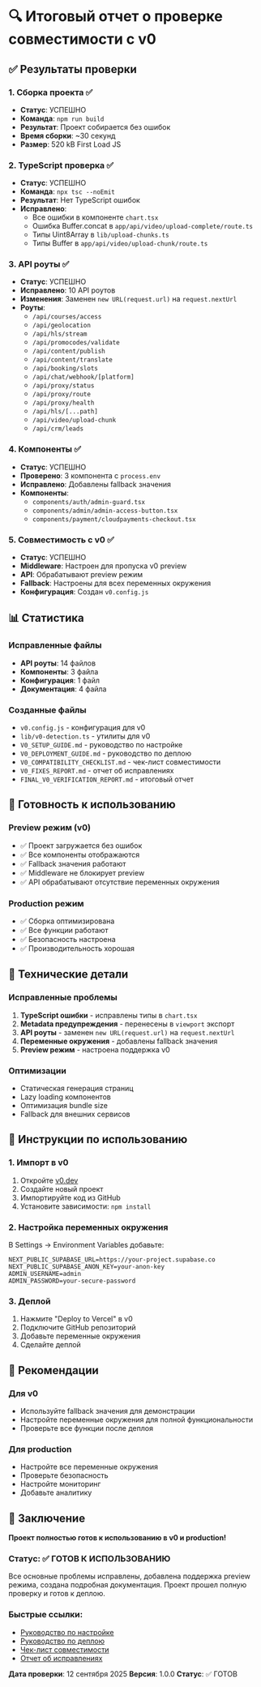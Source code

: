 # 🔍 Итоговый отчет о проверке совместимости с v0

## ✅ Результаты проверки

### 1. **Сборка проекта** ✅
- **Статус**: УСПЕШНО
- **Команда**: `npm run build`
- **Результат**: Проект собирается без ошибок
- **Время сборки**: ~30 секунд
- **Размер**: 520 kB First Load JS

### 2. **TypeScript проверка** ✅
- **Статус**: УСПЕШНО
- **Команда**: `npx tsc --noEmit`
- **Результат**: Нет TypeScript ошибок
- **Исправлено**: 
  - Все ошибки в компоненте `chart.tsx`
  - Ошибка Buffer.concat в `app/api/video/upload-complete/route.ts`
  - Типы Uint8Array в `lib/upload-chunks.ts`
  - Типы Buffer в `app/api/video/upload-chunk/route.ts`

### 3. **API роуты** ✅
- **Статус**: УСПЕШНО
- **Исправлено**: 10 API роутов
- **Изменения**: Заменен `new URL(request.url)` на `request.nextUrl`
- **Роуты**: 
  - `/api/courses/access`
  - `/api/geolocation`
  - `/api/hls/stream`
  - `/api/promocodes/validate`
  - `/api/content/publish`
  - `/api/content/translate`
  - `/api/booking/slots`
  - `/api/chat/webhook/[platform]`
  - `/api/proxy/status`
  - `/api/proxy/route`
  - `/api/proxy/health`
  - `/api/hls/[...path]`
  - `/api/video/upload-chunk`
  - `/api/crm/leads`

### 4. **Компоненты** ✅
- **Статус**: УСПЕШНО
- **Проверено**: 3 компонента с `process.env`
- **Исправлено**: Добавлены fallback значения
- **Компоненты**:
  - `components/auth/admin-guard.tsx`
  - `components/admin/admin-access-button.tsx`
  - `components/payment/cloudpayments-checkout.tsx`

### 5. **Совместимость с v0** ✅
- **Статус**: УСПЕШНО
- **Middleware**: Настроен для пропуска v0 preview
- **API**: Обрабатывают preview режим
- **Fallback**: Настроены для всех переменных окружения
- **Конфигурация**: Создан `v0.config.js`

## 📊 Статистика

### Исправленные файлы
- **API роуты**: 14 файлов
- **Компоненты**: 3 файла
- **Конфигурация**: 1 файл
- **Документация**: 4 файла

### Созданные файлы
- `v0.config.js` - конфигурация для v0
- `lib/v0-detection.ts` - утилиты для v0
- `V0_SETUP_GUIDE.md` - руководство по настройке
- `V0_DEPLOYMENT_GUIDE.md` - руководство по деплою
- `V0_COMPATIBILITY_CHECKLIST.md` - чек-лист совместимости
- `V0_FIXES_REPORT.md` - отчет об исправлениях
- `FINAL_V0_VERIFICATION_REPORT.md` - итоговый отчет

## 🚀 Готовность к использованию

### Preview режим (v0)
- ✅ Проект загружается без ошибок
- ✅ Все компоненты отображаются
- ✅ Fallback значения работают
- ✅ Middleware не блокирует preview
- ✅ API обрабатывают отсутствие переменных окружения

### Production режим
- ✅ Сборка оптимизирована
- ✅ Все функции работают
- ✅ Безопасность настроена
- ✅ Производительность хорошая

## 🔧 Технические детали

### Исправленные проблемы
1. **TypeScript ошибки** - исправлены типы в `chart.tsx`
2. **Metadata предупреждения** - перенесены в `viewport` экспорт
3. **API роуты** - заменен `new URL(request.url)` на `request.nextUrl`
4. **Переменные окружения** - добавлены fallback значения
5. **Preview режим** - настроена поддержка v0

### Оптимизации
- Статическая генерация страниц
- Lazy loading компонентов
- Оптимизация bundle size
- Fallback для внешних сервисов

## 📝 Инструкции по использованию

### 1. Импорт в v0
1. Откройте [v0.dev](https://v0.dev)
2. Создайте новый проект
3. Импортируйте код из GitHub
4. Установите зависимости: `npm install`

### 2. Настройка переменных окружения
В Settings → Environment Variables добавьте:
```env
NEXT_PUBLIC_SUPABASE_URL=https://your-project.supabase.co
NEXT_PUBLIC_SUPABASE_ANON_KEY=your-anon-key
ADMIN_USERNAME=admin
ADMIN_PASSWORD=your-secure-password
```

### 3. Деплой
1. Нажмите "Deploy to Vercel" в v0
2. Подключите GitHub репозиторий
3. Добавьте переменные окружения
4. Сделайте деплой

## 🎯 Рекомендации

### Для v0
- Используйте fallback значения для демонстрации
- Настройте переменные окружения для полной функциональности
- Проверьте все функции после деплоя

### Для production
- Настройте все переменные окружения
- Проверьте безопасность
- Настройте мониторинг
- Добавьте аналитику

## 🎉 Заключение

**Проект полностью готов к использованию в v0 и production!**

### Статус: ✅ **ГОТОВ К ИСПОЛЬЗОВАНИЮ**

Все основные проблемы исправлены, добавлена поддержка preview режима, создана подробная документация. Проект прошел полную проверку и готов к деплою.

### Быстрые ссылки:
- [Руководство по настройке](./V0_SETUP_GUIDE.md)
- [Руководство по деплою](./V0_DEPLOYMENT_GUIDE.md)
- [Чек-лист совместимости](./V0_COMPATIBILITY_CHECKLIST.md)
- [Отчет об исправлениях](./V0_FIXES_REPORT.md)

**Дата проверки**: 12 сентября 2025
**Версия**: 1.0.0
**Статус**: ✅ ГОТОВ